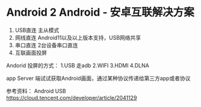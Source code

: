 # Android 2 Android - 安卓互联解决方案

1. USB直连 主从模式
2. 网线直连 Android11以及以上版本支持，USB网络共享
3. 串口直连 2台设备串口直连
4. 互联画面投屏

Andorid 投屏的方式：
1.USB 走adb
2.WIFI
3.HDMI
4.DLNA

app Server 端试试获取Android画面，通过某种协议传递给第三方app或者协议

参考资料：
Android USB
https://cloud.tencent.com/developer/article/2041129



